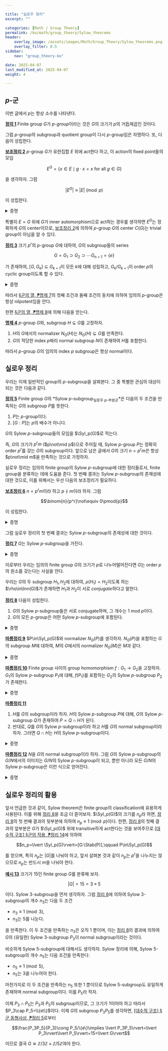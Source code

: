 ```yaml
---

title: "실로우 정리"
excerpt: ""

categories: [Math / Group Theory]
permalink: /ko/math/group_theory/Sylow_theorems
header:
    overlay_image: /assets/images/Math/Group_Theory/Sylow_theorems.png
    overlay_filter: 0.5
sidebar: 
    nav: "group_theory-ko"

date: 2025-04-07
last_modified_at: 2025-04-07
weight: 4

---
```


## $p$-군

이번 글에서 $p$는 항상 소수를 나타낸다. 

<div class="definition" markdown="1">

<ins id="def1">**정의 1**</ins> Finite group $G$가 *$p$-group*이라는 것은 $G$의 크기가 $p$의 거듭제곱인 것이다. 

</div>

그럼 $p$-group의 subgroup과 quotient group이 다시 $p$-group임은 자명하다. 또, 다음이 성립한다.

<div class="proposition" markdown="1">

<ins id="lem2">**보조정리 2**</ins> $p$-group $G$가 유한집합 $E$ 위에 act한다 하고, 이 action의 fixed point들의 모임

$$E^G=\{x\in E\mid g\cdot x=x\text{ for all $g\in G$}\}$$

을 생각하자. 그럼

$$\lvert E^G\rvert\equiv\lvert E\rvert\pmod{p}$$

이 성립한다.

</div>
<details class="proof" markdown="1">
<summary>증명</summary>

즉, 집합 $E\setminus E^G$의 크기가 $p$의 배수임을 보여야 한다. 그런데 $E\setminus E^G$는 그 크기가 $1$보다 큰 (disjoint한) $G$-orbit들의 합집합이고, 이들 각각의 orbit은 [\[대수적 구조\] §군의 작용, ⁋정리 14](/ko/math/algebraic_structures/group_actions#thm14)에 의하여 그 크기가 $p$의 거듭제곱이므로 이것이 성립한다. 

</details>

특별히 $E=G$ 위에 $G$가 inner automorphism으로 act하는 경우를 생각하면 $E^G$는 정확하게 $G$의 center이므로, [보조정리 2](#lem2)에 의하여 $p$-group $G$의 center $C(G)$는 trivial group이 아님을 알 수 있다. 

<div class="proposition" markdown="1">

<ins id="thm3">**정리 3**</ins> 크기 $p^r$의 $p$-group $G$에 대하여, $G$의 subgroup들의 series 

$$G=G_1\supset G_2\supset\cdots G_{n+1}=\{e\}$$

가 존재하여, $[G, G_k]\subseteq G_{k+1}$이 모든 $k$에 대해 성립하고, $G_k/G_{k+1}$이 order $p$의 cyclic group이도록 할 수 있다. 

</div>
<details class="proof" markdown="1">
<summary>증명</summary>

$G$의 크기에 대한 귀납법으로 증명한다. 우선 $G=\\{e\\}$인 경우는 증명할 것이 없다. 이제 $\lvert G\rvert=p^r$보다 작은 모든 $p$-group에서 주어진 주장이 성립한다 하고, $\lvert G\rvert=p^r$인 경우를 증명하자. 앞선 논증으로부터 $C(G)\neq\\{e\\}$이므로, 적당한 $x\in C(G)$가 존재하여 그 order가 $p^s$ ($1\leq s\leq r$)이도록 할 수 있다. 

이제 원소 $x^{p^{s-1}}$로 생성되는 $C(G)$의 subgroup $H$를 생각하면, $G'=G/H$는 그 크기가 $p^{r-1}$인 $p$-group이므로 귀납적 가정에 의하여 주어진 조건을 만족하는 subgroup들의 series가 존재하며, 이제 이를 canonical projection $p: G \rightarrow G'$의 inverse image로 보낸 것이 원하는 조건을 만족한다. 

</details>

따라서 [§군의 열, ⁋명제 7](/ko/math/group_theory/series_of_groups#prop7)의 첫째 조건과 둘째 조건의 동치에 의하여 임의의 $p$-group은 항상 nilpotent임을 안다.

한편 [§군의 열, ⁋명제 8](/ko/math/group_theory/series_of_groups)에 의해 다음을 얻는다. 

<div class="proposition" markdown="1">

<ins id="prop4">**명제 4**</ins> $p$-group $G$와, subgroup $H\subsetneq G$를 고정하자. 

1. $H$의 $G$에서의 normalizer $N_G(H)$는 $N_G(H)\subsetneq G$를 만족한다. 
2. $G$의 적당한 index $p$짜리 normal subgroup $N$이 존재하여 $H$를 포함한다. 

</div>

따라서 $p$-group $G$의 임의의 index $p$ subgroup은 항상 normal이다. 

## 실로우 정리

우리는 이제 일반적인 group의 $p$-subgroup을 살펴본다. 그 중 특별한 관심의 대상이 되는 것은 다음과 같다.

<div class="definition" markdown="1">

<ins id="def5">**정의 5**</ins> Finite group $G$의 *Sylow $p$-subgroup<sub>실로우 $p$-부분군</sub>*은 다음의 두 조건을 만족하는 $G$의 subgroup $P$를 뜻한다.

1. $P$는 $p$-group이다. 
2. $[G:P]$는 $p$의 배수가 아니다. 

$G$의 Sylow $p$-subgroup들의 모임을 $\Syl_p(G)$로 적는다. 

</div>

즉, $G$의 크기가 $p^r m$ ($p\not\mid p$)으로 주어질 때, Sylow $p$-group $P$는 정확히 order $p^r$를 갖는 $G$의 subgroup이다. 앞으로 남은 글에서 $G$의 크기 $n=p^rm$은 항상 $p\not\mid m$을 만족하는 것으로 가정하자. 

실로우 정리는 임의의 finite group의 Sylow $p$-subgroup에 대한 정리들로서, finite group을 분류하는 데에 도움을 준다. 첫 번째 결과는 Sylow $p$-subgroup의 존재성에 대한 것으로, 이를 위해서는 우선 다음의 보조정리가 필요하다.

<div class="proposition" markdown="1">

<ins id="lem6">**보조정리 6**</ins> $n=p^rm$이라 하고 $p\nmid m$이라 하자. 그럼

$$\binom{n}{p^r}\not\equiv 0\pmod{p}$$

이 성립한다. 

</div>
<details class="proof" markdown="1">
<summary>증명</summary>

크기 $p^r$의 group $G$와 크기 $m$의 집합 $S$를 생각하자. 그럼 집합 $G\times S$는 크기 $n$의 집합이며, 집합 $E$를 $G\times S$의 크기 $p^r$짜리 부분집합들의 집합으로 정의하면

$$\lvert E\rvert=\binom{n}{p^r}$$

이 성립한다. $G$가 $G\times S$ 위에서 다음의 식

$$g \cdot (x, s) = (g x, s) \quad (g, x \in G,\; s \in S)$$

으로 act한다 하면, $E$의 각 원소들 (즉 $G\times S$의 크기 $p^r$짜리 부분집합들)의 각 원소들에 이 action을 적용함으로써 $G$의 $E$ 위에서의 action이 주어진다. 이 action에 대한 fixed point의 모임 $E^G$는 모두 다음의 꼴

$$G \times \{s\},\qquad s\in S$$

이므로, $\lvert E^G\rvert=m$이고 이제 [보조정리 2](#lem2)에 의하여 

$$\binom{n}{p^r} = \text{Card}(E) \equiv \text{Card}(E^G) = m \not\equiv 0 \pmod{p}$$

가 성립한다. 

</details>

그럼 실로우 정리의 첫 번째 결과는 Sylow $p$-subgroup의 존재성에 대한 것이다. 

<div class="proposition" markdown="1">

<ins id="thm7">**정리 7**</ins> $G$는 Sylow $p$-subgroup을 가진다. 

</div>
<details class="proof" markdown="1">
<summary>증명</summary>

$G$의 부분집합 중 원소 개수가 $p^r$인 것들의 집합을 $E$라 하자. 그러면[보조정리 6](#lem6)에 의하여

$$\lvert E\rvert = \binom{n}{p^r}\not\equiv 0\pmod{p}$$

이다. 이제 group $G$의 자기 자신 위에서의 left translation action 

$$L_g:G \rightarrow G;\qquad x\mapsto gx$$

을 생각하고 [보조정리 6](#lem6)의 증명과 같은 방식으로 이 action을 $E$ 위에서 정의된 action으로 보자. 그럼 $\lvert E\rvert\not\equiv 0\pmod{p}$라는 가정으로부터, $p$의 배수가 아닌 orbit $O$가 존재한다. 이제 $O$의 한 원소를 $X$라 하고, $X$의 stabilizer를 $\Stab(\\{X\\})=\Stab(X)$라 하자. 그럼 $\Stab(X)$는 $G$의 subgroup이며 ([\[대수적 구조\] §군의 작용, ⁋따름정리 8](/ko/math/algebraic_structures/group_actions#cor8)) 이것이 우리가 원하는 subgroup이 된다. 

이를 보이기 위해 우선 [\[대수적 구조\] §군의 작용, ⁋정리 14](/ko/math/algebraic_structures/group_actions#thm14)로부터

$$\lvert O\rvert=\lvert G\cdot X\rvert=[G:\Stab(X)]=\frac{\lvert G\rvert}{\lvert\Stab(X)\rvert}\not\equiv 0\pmod{p}$$

이므로, $p^r$이 $\lvert \Stab(X)\rvert$를 나눈다.

한편, $\Stab(X)$는 $g\in G$ 중 $gX = X$를 만족하는 원소들의 모임이며, 따라서 임의의 원소 $x \in X$에 대해

$$\Stab(X) \subseteq X x^{-1}$$

이므로 

$$\lvert \Stab(X)\rvert\leq\lvert Xx^{-1}\rvert=\lvert X\rvert=p^r$$

이어야 한다. 이로부터 $\lvert\Stab(X)\rvert=p^r$임을 안다. 

</details>

이로부터 우리는 임의의 finite group $G$의 크기가 $p$로 나누어떨어진다면 $G$는 order $p$의 원소를 갖는다는 사실을 안다. 

우리는 $G$의 두 subgroup $H_1, H_2$에 대하여, $\rho(H_1)=H_2$이도록 하는 $\rho\in\Inn(G)$가 존재하면 $H_1$과 $H_2$이 서로 *conjugate*하다고 말한다. 

<div class="proposition" markdown="1">

<ins id="thm8">**정리 8**</ins> 다음이 성립한다. 

1. $G$의 Sylow $p$-subgroup들은 서로 conjugate하며, 그 개수는 $1$ mod $p$이다.
2. $G$의 모든 $p$-group은 어떤 Sylow $p$-subgroup에 포함된다.

</div>
<details class="proof" markdown="1">
<summary>증명</summary>

$P$를 $G$의 Sylow $p$-subgroup이라 하고, $H$를 $G$의 $p$-subgroup이라 하자. 집합 $E = G/P$위의 $H$의 left translation action을 생각하면, [보조정리 6](#lem6)에 의해 $\lvert E^H\rvert\neq 0$이므로 $Hx=x$인 $x\in G/P$가 존재한다. 이제 $G/P$의 원소 $x$의 representative를 $g\in G$를 택하자. 그러면 임의의 $h \in H$에 대해 $h(gP) = gP$이므로 $g^{-1} h g \in P$이다. 따라서 $H \subseteq gPg^{-1}$이고, 이로써 둘째 주장이 증명된다.

이제 $H$가 Sylow $p$-subgroup이라 하자. 그러면

$$\lvert H \rvert = \lvert P \rvert = \lvert gPg^{-1} \rvert$$

이므로, 위의 포함관계가 $H = gPg^{-1}$가 되어 첫째 주장의 앞부분이 증명된다.

이제 첫째 주장의 뒷부분을 증명하기 위해, $G$가 $\Syl_p(G)$ 위에 inner automorphism으로 작용하게 하자. 그럼 앞선 논증으로부터 임의의 $P \in \Syl_p(G)$는 이 action의 fixed point이며, 우리는 이것이 *유일한* fixed point임을 보인다. 

결론에 반하여 다른 fixed point $Q \in \Syl_p(G)$가 있다고 가정하자. $Q$는 $G$의 Sylow $p$-subgroup이며, $P$에 의해 normalize된다. 즉 $P\subseteq N_G(Q)$이다. 이제 $P$와 $Q$는 모두 $N_G(Q)$의 Sylow $p$-subgroup들이고, 따라서 앞선 논증에 의해 적당한 $n \in N_G(Q)$가 존재하여

$$P = nQn^{-1} = Q$$

가 성립한다. 따라서 [보조정리 6](#lem6)로부터 $\lvert \Syl_p(G) \rvert = \lvert \Syl_p(G)^P \rvert \equiv 1 \pmod{p}$임을 안다. 

</details>

<div class="proposition" markdown="1">

<ins id="cor9">**따름정리 9**</ins> $P\in\Syl_p(G)$와 normalizer $N_G(P)$를 생각하자. $N_G(P)$을 포함하는 $G$의 subgroup $M$에 대하여, $M$의 $G$에서의 normalizer $N_G(M)$은 $M$과 같다.

</div>

<details class="proof" markdown="1">
<summary>증명</summary>

$M=gMg^{-1}$을 만족하는 $g\in G$를 택하자. 그럼 $gPg^{-1}$는 $M$의 Sylow $p$-subgroup이다. 따라서 적당한 $h \in M$가 존재하여 $gPg^{-1} = hPh^{-1}$가 된다. 이제 $h^{-1}g \in N$이고, 따라서 $g \in hN \subset M$이다.

</details>

<div class="proposition" markdown="1">

<ins id="cor10">**따름정리 10**</ins>  Finite group 사이의 group homomorphism $f: G_1 \to G_2$을 고정하자.  $G_1$의 Sylow $p$-subgroup $P_1$에 대해, $f(P_1)$를 포함하는 $G_2$의 Sylow $p$-subgroup $P_2$가 존재한다.

</div>

<details class="proof" markdown="1">
<summary>증명</summary>

$G_2$의 subgroup $f(P_1)$에 대해 [정리 8](#thm8)의 둘째 결과를 적용하면 된다.

</details>

<div class="proposition" markdown="1">

<ins id="cor11">**따름정리 11**</ins>  

1. $H$를 $G$의 subgroup이라 하자. $H$의 Sylow $p$-subgroup $P$에 대해, $G$의 Sylow $p$-subgroup $Q$가 존재하여 $P = Q \cap H$가 된다.
2. 반대로, $Q$를 $G$의 Sylow $p$-subgroup이라 하고 $H$를 $G$의 normal subgroup이라 하자. 그러면 $Q \cap H$는 $H$의 Sylow $p$-subgroup이다.

</div>

<details class="proof" markdown="1">
<summary>증명</summary>

1. $p$-group $P$는 $G$의 Sylow $p$-subgroup $Q$에 포함된다. 한편 $Q \cap H$는 $P$를 포함하는 $H$의 $p$-subgroup이므로, 결국 $P = Q \cap H$이다.
2. $P'$를 $H$의 Sylow $p$-subgroup이라 하자. 그러면 적당한 $g \in G$가 존재하여 $gP'g^{-1} \subset Q$가 된다. $H$가 normal subgroup이므로, $P = gP'g^{-1}$는 다시 $H$에 포함되고 따라서 $P$는 $Q\cap H$에 포함된다. 이제 $Q \cap H$는 $H$의 $p$-subgroup이고, $P$는 Sylow $p$-subgroup이므로 $P = Q \cap H$이다.

</details>

<div class="proposition" markdown="1">

<ins id="cor12">**따름정리 12**</ins> $N$을 $G$의 normal subgroup이라 하자. 그럼 $G$의 Sylow $p$-subgroup의 $G/N$에서의 이미지는 $G/N$의 Sylow $p$-subgroup이 되고, 뿐만 아니라 모든 $G/N$의 Sylow $p$-subgroup은 이런 식으로 얻어진다.

</div>

<details class="proof" markdown="1">
<summary>증명</summary>

$P\in \Syl_p(G)$를 고정하고, $G' = G/N$, $P$의 $G'$에서의 image를 $P'$라고 하자. 

$G$의 $G'/P'$ 위에서의 left translation action을 생각하면 이는 transitive action이므로, $G$의 orbit은 $G'/P'$ 자기 자신 뿐이다. 이제 [\[대수적 구조\] §군의 작용, ⁋정리 14](/ko/math/algebraic_structures/group_actions#thm14)에 의하여

$$\lvert G'/P'\rvert=[G:\Stab(G'/P')]$$

이다. 그런데 정의에 의하여 $\Stab(G'/P')$는 $P$를 포함하므로, $[G:\Stab(G'/P')]$는 $p$의 배수가 아니고 따라서 $[G':P']$도 $p$의 배수가 아니다. 한편 $P'$는 $p$-group이므로, 정의에 의해 $P'$는 $G'$의 Sylow $p$-subgroup이다.

반대방향의 경우, $G'$의 다른 Sylow $p$-subgroup $Q'$를 생각하면 적당한 $g' \in G'$에 대해 $Q' = g'P'g'^{-1}$이고, $g'$의 representative $g \in G$를 잡으면 $gPg^{-1}$의 이미지가 $Q'$가 된다.

</details>

## 실로우 정리의 활용

앞서 언급한 것과 같이, Sylow theorem은 finite group의 classification에 유용하게 사용된다. 이를 위해 [정리 8](#thm8)을 조금 더 뜯어보자. $\Syl_p(G)$의 크기를 $n_p$라 하면, [정리 8](#thm8)의 첫 번째 결과의 뒷부분에 의하여 $n_p\equiv 1\pmod{p}$이다. 한편, [정리 8](#thm8)의 첫째 결과의 앞부분은 $G$가 $\Syl_p(G)$ 위에 transitive하게 act한다는 것을 보여주므로 [\[대수적 구조\] §군의 작용, ⁋정리 14](/ko/math/algebraic_structures/group_actions#thm14)에 의하여

$$n_p=\lvert \Syl_p(G)\rvert=[G:\Stab(P)],\qquad P\in\Syl_p(G)$$

를 얻으며, 특히 $n_p$는 $\lvert G\rvert$를 나눠야 하고, 앞서 살펴본 것과 같이 $n_p$는 $p^r$을 나누지는 않으므로 $n_p$는 반드시 $m$을 나눠야 한다. 

<div class="example" markdown="1">

<ins id="ex13">**예시 13**</ins> 크기가 $15$인 finite group $G$를 분류해 보자.

$$\lvert G\rvert = 15 = 3\times 5$$

이다. Sylow 3-subgroup을 먼저 생각하자. 그럼 [정리 8](#thm8)에 의하여 Sylow 3-subgroup의 개수 $n_3$는 다음 두 조건

- $n_3\equiv 1\pmod{3}$,
- $n_3$는 $5$를 나눈다.

을 만족한다. 이 두 조건을 만족하는 $n_3$은 오직 $1$ 뿐이며, 이는 [정리 8](#thm8)의 결과에 의하여 $G$의 (유일한) Sylow $3$-subgroup $P_3$이 normal subgroup이라는 것이다. 

비슷하게 Sylow 5-subgroup에 대해서도 생각하자. Sylow 정리에 의해, Sylow 5-subgroup의 개수 $n_5$는 다음 조건을 만족한다:

- $n_5\equiv 1\pmod{5}$,
- $n_5$는 $3$을 나누어야 한다.

마찬가지로 이 두 조건을 만족하는 $n_5$ 또한 $1$ 뿐이므로 Sylow 5-subgroup도 유일하게 존재하며 normal subgroup이다. 이를 $P_5$라 적자. 

이제 $P_3\cap P_5$는 $P_3$과 $P_5$의 subgroup이므로, 그 크기가 $1$이어야 하고 따라서 $P_3\cap P_5=\\{e\\}$이다. 이제 $G$의 subgroup $P_3P_5$를 생각하면, [\[대수적 구조\] §군 동형사상, ⁋정리 5](/ko/math/algebraic_structures/isomorphism_theorems#thm5)로부터

$$\frac{P_3P_5}{P_3}\cong P_5/\{e\}\implies \lvert P_3P_5\rvert=\lvert P_3\rvert\lvert P_5\rvert=15=\lvert G\rvert$$

이므로 결국 $G\cong \mathbb{Z}/3\mathbb{Z}\times \mathbb{Z}/5\mathbb{Z}$여야 한다. 

</div>


